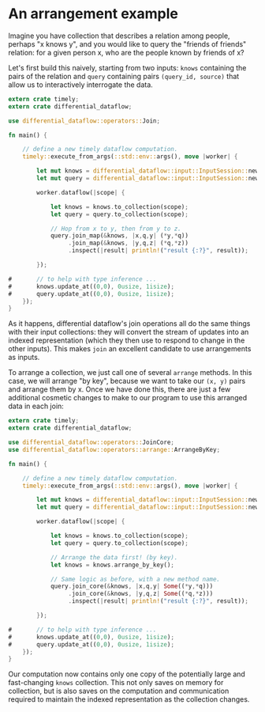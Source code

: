 # An arrangement example

Imagine you have collection that describes a relation among people, perhaps "x knows y", and you would like to query the "friends of friends" relation: for a given person x, who are the people known by friends of x?

Let's first build this naively, starting from two inputs: `knows` containing the pairs of the relation and `query` containing pairs `(query_id, source)` that allow us to interactively interrogate the data.

```rust
extern crate timely;
extern crate differential_dataflow;

use differential_dataflow::operators::Join;

fn main() {

    // define a new timely dataflow computation.
    timely::execute_from_args(::std::env::args(), move |worker| {

        let mut knows = differential_dataflow::input::InputSession::new();
        let mut query = differential_dataflow::input::InputSession::new();

        worker.dataflow(|scope| {

            let knows = knows.to_collection(scope);
            let query = query.to_collection(scope);

            // Hop from x to y, then from y to z.
            query.join_map(&knows, |x,q,y| (*y,*q))
                 .join_map(&knows, |y,q,z| (*q,*z))
                 .inspect(|result| println!("result {:?}", result));

        });

#       // to help with type inference ...
#       knows.update_at((0,0), 0usize, 1isize);
#       query.update_at((0,0), 0usize, 1isize);
    });
}
```

As it happens, differential dataflow's join operations all do the same things with their input collections: they will convert the stream of updates into an indexed representation (which they then use to respond to change in the other inputs). This makes `join` an excellent candidate to use arrangements as inputs.

To arrange a collection, we just call one of several `arrange` methods. In this case, we will arrange "by key", because we want to take our `(x, y)` pairs and arrange them by x. Once we have done this, there are just a few additional cosmetic changes to make to our program to use this arranged data in each join:

```rust
extern crate timely;
extern crate differential_dataflow;

use differential_dataflow::operators::JoinCore;
use differential_dataflow::operators::arrange::ArrangeByKey;

fn main() {

    // define a new timely dataflow computation.
    timely::execute_from_args(::std::env::args(), move |worker| {

        let mut knows = differential_dataflow::input::InputSession::new();
        let mut query = differential_dataflow::input::InputSession::new();

        worker.dataflow(|scope| {

            let knows = knows.to_collection(scope);
            let query = query.to_collection(scope);

            // Arrange the data first! (by key).
            let knows = knows.arrange_by_key();

            // Same logic as before, with a new method name.
            query.join_core(&knows, |x,q,y| Some((*y,*q)))
                 .join_core(&knows, |y,q,z| Some((*q,*z)))
                 .inspect(|result| println!("result {:?}", result));

        });

#       // to help with type inference ...
#       knows.update_at((0,0), 0usize, 1isize);
#       query.update_at((0,0), 0usize, 1isize);
    });
}
```

Our computation now contains only one copy of the potentially large and fast-changing `knows` collection. This not only saves on memory for collection, but is also saves on the computation and communication required to maintain the indexed representation as the collection changes.

